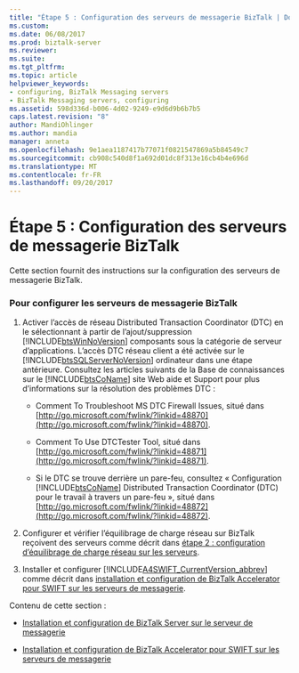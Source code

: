 ```yaml
---
title: "Étape 5 : Configuration des serveurs de messagerie BizTalk | Documents Microsoft"
ms.custom: 
ms.date: 06/08/2017
ms.prod: biztalk-server
ms.reviewer: 
ms.suite: 
ms.tgt_pltfrm: 
ms.topic: article
helpviewer_keywords:
- configuring, BizTalk Messaging servers
- BizTalk Messaging servers, configuring
ms.assetid: 598d336d-b006-4d02-9249-e9d6d9b6b7b5
caps.latest.revision: "8"
author: MandiOhlinger
ms.author: mandia
manager: anneta
ms.openlocfilehash: 9e1aea1187417b77071f0821547869a5b84549c7
ms.sourcegitcommit: cb908c540d8f1a692d01dc8f313e16cb4b4e696d
ms.translationtype: MT
ms.contentlocale: fr-FR
ms.lasthandoff: 09/20/2017
---
```

# <a name="step-5-configuring-the-biztalk-messaging-servers"></a>Étape 5 : Configuration des serveurs de messagerie BizTalk
Cette section fournit des instructions sur la configuration des serveurs de messagerie BizTalk.  
  
### <a name="to-configure-the-biztalk-messaging-servers"></a>Pour configurer les serveurs de messagerie BizTalk  
  
1.  Activer l’accès de réseau Distributed Transaction Coordinator (DTC) en le sélectionnant à partir de l’ajout/suppression [!INCLUDE[btsWinNoVersion](../../includes/btswinnoversion-md.md)] composants sous la catégorie de serveur d’applications. L’accès DTC réseau client a été activée sur le [!INCLUDE[btsSQLServerNoVersion](../../includes/btssqlservernoversion-md.md)] ordinateur dans une étape antérieure. Consultez les articles suivants de la Base de connaissances sur le [!INCLUDE[btsCoName](../../includes/btsconame-md.md)] site Web aide et Support pour plus d’informations sur la résolution des problèmes DTC :  
  
    -   Comment To Troubleshoot MS DTC Firewall Issues, situé dans [http://go.microsoft.com/fwlink/?linkid=48870](http://go.microsoft.com/fwlink/?linkid=48870).  
  
    -   Comment To Use DTCTester Tool, situé dans [http://go.microsoft.com/fwlink/?linkid=48871](http://go.microsoft.com/fwlink/?linkid=48871).  
  
    -   Si le DTC se trouve derrière un pare-feu, consultez « Configuration [!INCLUDE[btsCoName](../../includes/btsconame-md.md)] Distributed Transaction Coordinator (DTC) pour le travail à travers un pare-feu », situé dans [http://go.microsoft.com/fwlink/?linkid=48872](http://go.microsoft.com/fwlink/?linkid=48872).  
  
2.  Configurer et vérifier l’équilibrage de charge réseau sur BizTalk reçoivent des serveurs comme décrit dans [étape 2 : configuration d’équilibrage de charge réseau sur les serveurs](../../adapters-and-accelerators/accelerator-swift/step-2-configuring-nlb-on-the-servers.md).  
  
3.  Installer et configurer [!INCLUDE[A4SWIFT_CurrentVersion_abbrev](../../includes/a4swift-currentversion-abbrev-md.md)] comme décrit dans [installation et configuration de BizTalk Accelerator pour SWIFT sur les serveurs de messagerie](../../adapters-and-accelerators/accelerator-swift/installing-and-configuring-biztalk-accelerator-for-swift-on-messaging-servers.md).  
  
 Contenu de cette section :  
  
-   [Installation et configuration de BizTalk Server sur le serveur de messagerie](../../adapters-and-accelerators/accelerator-swift/installing-and-configuring-biztalk-server-on-the-messaging-server.md)  
  
-   [Installation et configuration de BizTalk Accelerator pour SWIFT sur les serveurs de messagerie](../../adapters-and-accelerators/accelerator-swift/installing-and-configuring-biztalk-accelerator-for-swift-on-messaging-servers.md)